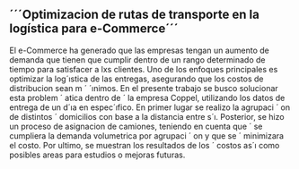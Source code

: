 ## ´´´Optimizacion de rutas de transporte en la logística para e-Commerce´´´

El e-Commerce ha generado que las empresas tengan
un aumento de demanda que tienen que cumplir dentro de un
rango determinado de tiempo para satisfacer a lxs clientes. Uno de
los enfoques principales es optimizar la log´ıstica de las entregas,
asegurando que los costos de distribucion sean m ´ ´ınimos. En el
presente trabajo se busco solucionar esta problem ´ atica dentro de ´
la empresa Coppel, utilizando los datos de entrega de un d´ıa en
espec´ıfico. En primer lugar se realizo la agrupaci ´ on de distintos ´
domicilios con base a la distancia entre s´ı. Posterior, se hizo
un proceso de asignacion de camiones, teniendo en cuenta que ´
se cumpliera la demanda volumetrica por agrupaci ´ on y que se ´
minimizara el costo. Por ultimo, se muestran los resultados de los ´
costos as´ı como posibles areas para estudios o mejoras futuras.
